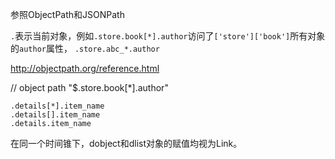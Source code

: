 

参照ObjectPath和JSONPath

`.`表示当前对象，例如`.store.book[*].author`访问了`['store']['book']`所有对象的`author`属性，
`.store.abc_*.author`

 http://objectpath.org/reference.html

// object path "$.store.book[*].author"

```
.details[*].item_name
.details[].item_name
.details.item_name
```

在同一个时间锥下，dobject和dlist对象的赋值均视为Link。
